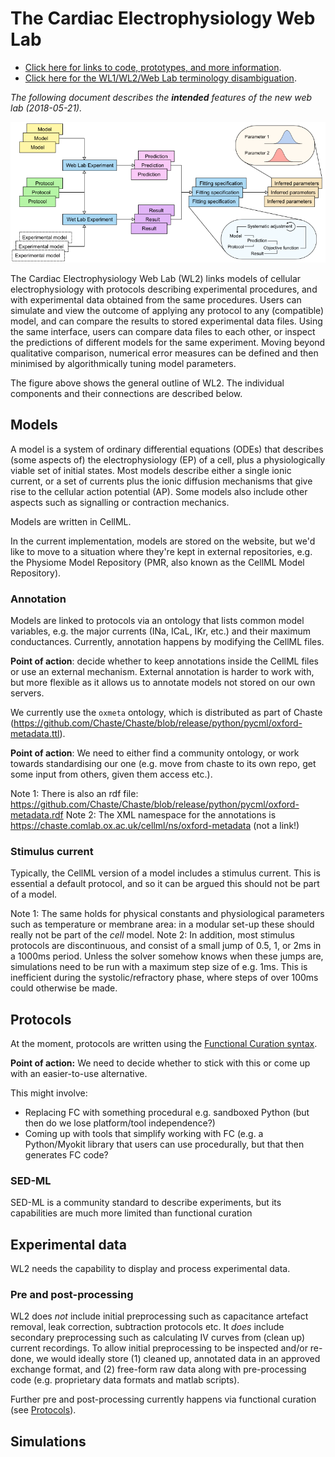 # The Cardiac Electrophysiology Web Lab

* [Click here for links to code, prototypes, and more information](links.md).
* [Click here for the WL1/WL2/Web Lab terminology disambiguation](terminology.md).

_The following document describes the **intended** features of the new web lab (2018-05-21)._

![A schematic overview of the cardiac electrophysiology web lab](img/overview.png)

The Cardiac Electrophysiology Web Lab (WL2) links models of cellular electrophysiology with protocols describing experimental procedures, and with experimental data obtained from the same procedures.
Users can simulate and view the outcome of applying any protocol to any (compatible) model, and can compare the results to stored experimental data files.
Using the same interface, users can compare data files to each other, or inspect the predictions of different models for the same experiment.
Moving beyond qualitative comparison, numerical error measures can be defined and then minimised by algorithmically tuning model parameters.

The figure above shows the general outline of WL2.
The individual components and their connections are described below.


## Models

A model is a system of ordinary differential equations (ODEs) that describes (some aspects of) the electrophysiology (EP) of a cell, plus a physiologically viable set of initial states.
Most models describe either a single ionic current, or a set of currents plus the ionic diffusion mechanisms that give rise to the cellular action potential (AP).
Some models also include other aspects such as signalling or contraction mechanics.

Models are written in CellML.

In the current implementation, models are stored on the website, but we'd like to move to a situation where they're kept in external repositories, e.g. the Physiome Model Repository (PMR, also known as the CellML Model Repository).

### Annotation

Models are linked to protocols via an ontology that lists common model variables, e.g. the major currents (INa, ICaL, IKr, etc.) and their maximum conductances.
Currently, annotation happens by modifying the CellML files.

**Point of action**: decide whether to keep annotations inside the CellML files or use an external mechanism.
External annotation is harder to work with, but more flexible as it allows us to annotate models not stored on our own servers.

We currently use the `oxmeta` ontology, which is distributed as part of Chaste (https://github.com/Chaste/Chaste/blob/release/python/pycml/oxford-metadata.ttl).

**Point of action**: We need to either find a community ontology, or work towards standardising our one (e.g. move from chaste to its own repo, get some input from others, given them access etc.).

Note 1: There is also an rdf file: https://github.com/Chaste/Chaste/blob/release/python/pycml/oxford-metadata.rdf
Note 2: The XML namespace for the annotations is https://chaste.comlab.ox.ac.uk/cellml/ns/oxford-metadata (not a link!)

### Stimulus current

Typically, the CellML version of a model includes a stimulus current.
This is essential a default protocol, and so it can be argued this should not be part of a model.

Note 1: The same holds for physical constants and physiological parameters such as temperature or membrane area: in a modular set-up these should really not be part of the _cell_ model.
Note 2: In addition, most stimulus protocols are discontinuous, and consist of a small jump of 0.5, 1, or 2ms in a 1000ms period.
Unless the solver somehow knows when these jumps are, simulations need to be run with a maximum step size of e.g. 1ms.
This is inefficient during the systolic/refractory phase, where steps of over 100ms could otherwise be made.


## Protocols

At the moment, protocols are written using the [Functional Curation syntax](https://chaste.cs.ox.ac.uk/trac/wiki/FunctionalCuration).

**Point of action:** We need to decide whether to stick with this or come up with an easier-to-use alternative.

This might involve:

- Replacing FC with something procedural e.g. sandboxed Python (but then do we lose platform/tool independence?)
- Coming up with tools that simplify working with FC (e.g. a Python/Myokit library that users can use procedurally, but that then generates FC code?

### SED-ML

SED-ML is a community standard to describe experiments, but its capabilities are much more limited than functional curation



## Experimental data

WL2 needs the capability to display and process experimental data.

### Pre and post-processing

WL2 does _not_ include initial preprocessing such as capacitance artefact removal, leak correction, subtraction protocols etc.
It _does_ include secondary preprocessing such as calculating IV curves from (clean up) current recordings.
To allow initial preprocessing to be inspected and/or re-done, we would ideally store (1) cleaned up, annotated data in an approved exchange format, and (2) free-form raw data along with pre-processing code (e.g. proprietary data formats and matlab scripts).

Further pre and post-processing currently happens via functional curation (see [Protocols](#Protocols)).


## Simulations






